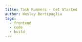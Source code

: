 ```yaml
---
title: Task Runners - Get Started
author: Wesley Bertipaglia
tags:
  - frontend
  - code
  - build
---
```

